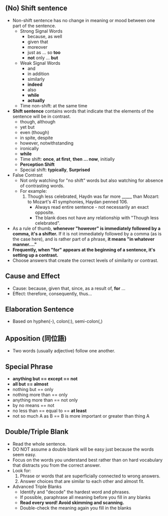 ## (No) Shift sentence
- Non-shift sentence has no change in meaning or mood between one part of the sentence.
	- Strong Signal Words
		- because, as well
		- given that
		- moreover
		- just as ... so **too**
		- **not** only ... **but**
	- Weak Signal Words
		- and
		- in addition
		- similarly
		- **indeed**
		- also
		- **while**
		- **actually**
	- Time non-shift: at the same time
- **Shift sentence** contains words that indicate that the elements of the sentence will be in contrast.
	- though, although
	- yet but
	- even (though)
	- in spite, despite
	- however, notwithstanding
	- ironically
	- **while**
	- Time shift: **once**, **at first**, **then ... now**, initially
	- **Perception Shift**
	- Special shift: **typically**, **Surprised**
- False Contrast
	- Not only watching for "no shift" words but also watching for absence of contrasting words.
	- For example:
		1. Though less celebrated, Haydn was far more _____ than Mozart: to Mozart's 41 symphonies, Haydan penned 106.
			- Always read entire sentence - not necessarily an exact opposite.
			- The blank does not have any relationship with "Though less celebrated".
- As a rule of thumb, **whenever "however" is immediately followed by a comma, it's a shifter.** If it is not immediately followed by a comma (as is the case here), and is rather part of a phrase, **it means "in whatever manner...."**
- **Frequently, when "for" appears at the beginning of a sentence, it's setting up a contrast.**
- Choose answers that create the correct levels of similarity or contrast.

## Cause and Effect
- Cause: because, given that, since, as a result of, **for** ...
- Effect: therefore, consequently, thus...

## Elaboration Sentence
- Based on hyphen(-), colon(:), semi-colon(,)

## Apposition (同位語)
- Two words (usually adjective) follow one another.

## Special Phrase
- **anything but == except == not**
- **all but == almost**
- nothing but == only
- nothing more than == only
- anything more than == not only
- by no means == not
- no less than == equal to == **at least** 
- not so much A as B == B is more important or greater than thing A

## Double/Triple Blank
- Read the whole sentence.
- DO NOT assume a double blank will be easy just because the words seem easy.
- Focus on the words you understand best rather than on hard vocabulary that distracts you from the correct answer.
- Look for:
	1. Phrase or words that are superficially connected to wrong answers.
	2. Answer choices that are similar to each other and almost fit.
- Advanced Triple Blanks
	- Identify and "decode" the hardest word and phrases.
	- If possible, paraphrase all meaning before you fill in any blanks
	- **Read every word! Avoid skimming and scanning.**
	- Double-check the meaning again you fill in the blanks